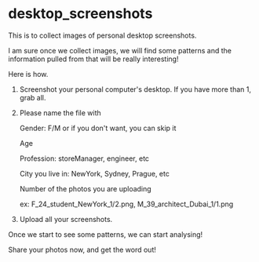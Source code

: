 # desktop_screenshots
This is to collect images of personal desktop screenshots.

I am sure once we collect images, we will find some patterns and the information pulled from that will be really interesting!

Here is how. 

1. Screenshot your personal computer's desktop. If you have more than 1, grab all.

2. Please name the file with 

      Gender: F/M or if you don't want, you can skip it 
      
      Age
      
      Profession: storeManager, engineer, etc
      
      City you live in: NewYork, Sydney, Prague, etc
      
      Number of the photos you are uploading
      
      ex: F_24_student_NewYork_1/2.png, M_39_architect_Dubai_1/1.png

3. Upload all your screenshots.

Once we start to see some patterns, we can start analysing!


Share your photos now, and get the word out!

